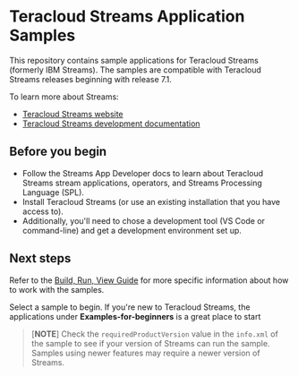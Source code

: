 # Teracloud Streams Application Samples

This repository contains sample applications for Teracloud Streams (formerly IBM Streams). The samples are compatible with Teracloud Streams releases beginning with release 7.1.   

To learn more about Streams:
* [Teracloud Streams website](https://streams.teracloud.com/)
* [Teracloud Streams development documentation](https://doc.streams.teracloud.com/com.ibm.streams.dev.doc/doc/dev-container.html)

## Before you begin

* Follow the Streams App Developer docs to learn about Teracloud Streams stream applications, operators, and Streams Processing Language (SPL).
* Install Teracloud Streams (or use an existing installation that you have access to).
* Additionally, you'll need to chose a development tool (VS Code or command-line) and get a development environment set up.


## Next steps
Refer to the [Build, Run, View Guide](BuildRunView.md) for more specific information about how to work with the samples.

Select a sample to begin.  If you're new to Teracloud Streams, the applications under **Examples-for-beginners** is a great place to start

> [**NOTE**]
> Check the `requiredProductVersion` value in the `info.xml` of the sample to see if your version of Streams can run the sample. Samples using newer features may require a newer version of Streams.
